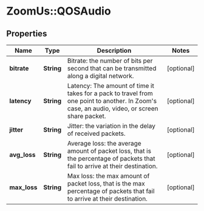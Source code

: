 # ZoomUs::QOSAudio

## Properties
Name | Type | Description | Notes
------------ | ------------- | ------------- | -------------
**bitrate** | **String** | Bitrate:  the number of bits per second that can be transmitted along a digital network. | [optional] 
**latency** | **String** | Latency: The amount of time it takes for a pack to travel from one point to another. In Zoom&#39;s case, an audio, video, or screen share packet. | [optional] 
**jitter** | **String** | Jitter:  the variation in the delay of received packets. | [optional] 
**avg_loss** | **String** | Average loss: the average amount of packet loss, that is the percentage of packets that fail to arrive at their destination. | [optional] 
**max_loss** | **String** | Max loss: the max amount of packet loss, that is the max percentage of packets that fail to arrive at their destination. | [optional] 


